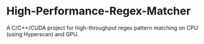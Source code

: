 # High-Performance-Regex-Matcher
A C/C++/CUDA project for high-throughput regex pattern matching on CPU (using Hyperscan) and GPU.
